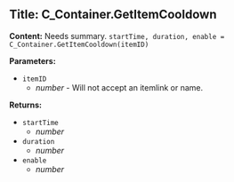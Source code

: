 ## Title: C_Container.GetItemCooldown

**Content:**
Needs summary.
`startTime, duration, enable = C_Container.GetItemCooldown(itemID)`

**Parameters:**
- `itemID`
  - *number* - Will not accept an itemlink or name.

**Returns:**
- `startTime`
  - *number*
- `duration`
  - *number*
- `enable`
  - *number*